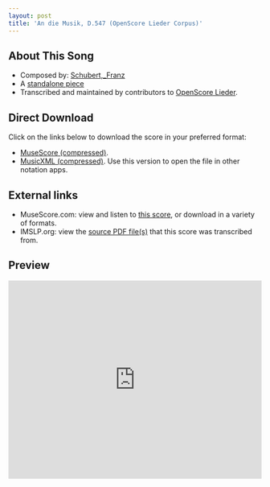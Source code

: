```yaml
---
layout: post
title: 'An die Musik, D.547 (OpenScore Lieder Corpus)'
---
```


## About This Song

- Composed by: [Schubert,_Franz](https://fourscoreandmore.org/openscore/lieder/Schubert,_Franz)
- A [standalone piece](https://fourscoreandmore.org/openscore/lieder/Schubert,_Franz/_)
- Transcribed and maintained by contributors to [OpenScore Lieder].

[OpenScore Lieder]: https://musescore.com/openscore-lieder-corpus

## Direct Download

Click on the links below to download the score in your preferred format:
- [MuseScore (compressed)](https://github.com/openscore/lieder/blob/main/scores/Schubert,_Franz/_/An_die_Musik,_D.547/lc6180725.mscz?raw=true).
- [MusicXML (compressed)](https://github.com/openscore/lieder/blob/main/scores/Schubert,_Franz/_/An_die_Musik,_D.547/lc6180725.mxl?raw=true). Use this version to open the file in other notation apps.

## External links

- MuseScore.com: view and listen to [this score][MuseScore], or download in a variety of formats.
- IMSLP.org: view the [source PDF file(s)][IMSLP] that this score was transcribed from.

[MuseScore]: https://musescore.com/score/6180725
[IMSLP]: https://imslp.org/wiki/Special:ReverseLookup/364857

## Preview

<iframe width="100%" height="394" src="https://musescore.com/openscore-lieder-corpus/scores/6180725/embed" frameborder="0" allowfullscreen allow="autoplay; fullscreen"></iframe>
